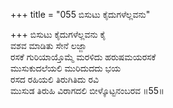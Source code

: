 +++
title = "055 ಬಿಸುಟು ಕೈದುಗಳೆಲ್ಲವನು"

+++
ಬಿಸುಟು ಕೈದುಗಳೆಲ್ಲವನು ಕೈ  
ವಶವ ಮಾಡಿತು ಸೇನೆ ಲಜ್ಜಾ  
ರಸಕೆ ಗುರಿಯಾಯ್ತೊಮ್ಮೆ ಮರಳಿದು ಹರುಷಮಯರಸಕೆ  
ಮುಸುಕುದಲೆಯಲಿ ಮುರಿದುದದು ಭಯ  
ರಸದ ರಹಿಯಲಿ ತಿರುಗಿತಿದು ರವಿ  
ಮುಸುಡ ತಿರುಹಿ ವಿರಾಗದಲಿ ಬೀಳ್ಕೊಟ್ಟನಂಬರವ    ॥55॥